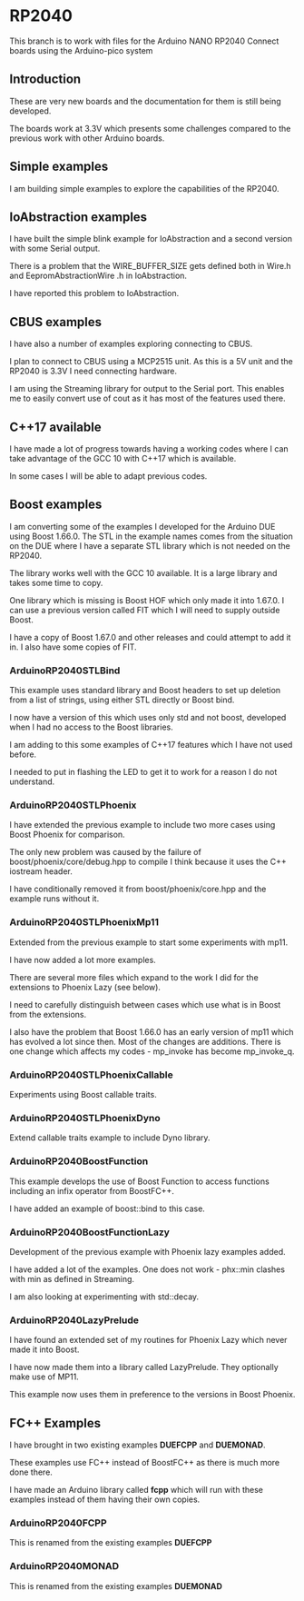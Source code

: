 # RP2040

This branch is to work with files for the Arduino NANO RP2040 Connect boards using the Arduino-pico system

## Introduction

These are very new boards and the documentation for them is still being developed.

The boards work at 3.3V which presents some challenges compared to the previous work with other Arduino boards.

## Simple examples

I am building simple examples to explore the capabilities of the RP2040.

## IoAbstraction examples

I have built the simple blink example for IoAbstraction and a second version with some Serial output.

There is a problem that the WIRE_BUFFER_SIZE gets defined both in Wire.h and EepromAbstractionWire .h in IoAbstraction.

I have reported this problem to IoAbstraction.

## CBUS examples

I have also a number of examples exploring connecting to CBUS.

I plan to connect to CBUS using a MCP2515 unit. As this is a 5V unit and the RP2040 is 3.3V I need connecting hardware.

I am using the Streaming library for output to the Serial port. This enables me to easily convert use of cout as it has most of the features used there.

## C++17 available

I have made a lot of progress towards having a working codes where I can take advantage of the GCC 10 with C++17 which is available.

In some cases I will be able to adapt previous codes.

## Boost examples

I am converting some of the examples I developed for the Arduino DUE using Boost 1.66.0. The STL in the example names comes from the situation on the DUE where I have a separate STL library which is not needed on the RP2040.

The library works well with the GCC 10 available. It is a large library and takes some time to copy.

One library which is missing is Boost HOF which only made it into 1.67.0. I can use a previous version called FIT which I will need to supply outside Boost.

I have a copy of Boost 1.67.0 and other releases and could attempt to add it in. I also have some copies of FIT.

### ArduinoRP2040STLBind

This example uses standard library and Boost headers to set up deletion from a list of strings, using either STL directly or Boost bind.

I now have a version of this which uses only std and not boost, developed when I had no access to the Boost libraries.

I am adding to this some examples of C++17 features which I have not used before.

I needed to put in flashing the LED to get it to work for a reason I do not understand.

### ArduinoRP2040STLPhoenix

I have extended the previous example to include two more cases using Boost Phoenix for comparison.

The only new problem was caused by the failure of boost/phoenix/core/debug.hpp to compile I think because it uses the C++ iostream header.

I have conditionally removed it from boost/phoenix/core.hpp and the example runs without it.

### ArduinoRP2040STLPhoenixMp11

Extended from the previous example to start some experiments with mp11.

I have now added a lot more examples.

There are several more files which expand to the work I did for the extensions to Phoenix Lazy (see below).

I need to carefully distinguish between cases which use what is in Boost from the extensions.

I also have the problem that Boost 1.66.0 has an early version of mp11 which has evolved a lot since then. Most of the changes are additions. There is one change which affects my codes - mp_invoke has become mp_invoke_q.

### ArduinoRP2040STLPhoenixCallable

Experiments using Boost callable traits.

### ArduinoRP2040STLPhoenixDyno

Extend callable traits example to include Dyno library.

### ArduinoRP2040BoostFunction

This example develops the use of Boost Function to access functions including an infix operator from BoostFC++.

I have added an example of boost::bind to this case.

### ArduinoRP2040BoostFunctionLazy

Development of the previous example with Phoenix lazy examples added.

I have added a lot of the examples. One does not work - phx::min clashes with min as defined in Streaming.

I am also looking at experimenting with std::decay<T>.

### ArduinoRP2040LazyPrelude

I have found an extended set of my routines for Phoenix Lazy which never made it into Boost.

I have now made them into a library called LazyPrelude. They optionally make use of MP11.

This example now uses them in preference to the versions in Boost Phoenix.

## FC++ Examples

I have brought in two existing examples **DUEFCPP** and **DUEMONAD**.

These examples use FC++ instead of BoostFC++ as there is much more done there.

I have made an Arduino library called **fcpp** which will run with these examples instead of them having their own copies.

### ArduinoRP2040FCPP

This is renamed from the existing examples **DUEFCPP**

### ArduinoRP2040MONAD
 
This is renamed from the existing examples **DUEMONAD**



